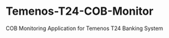 Temenos-T24-COB-Monitor
=======================

COB Monitoring Application for Temenos T24 Banking System

